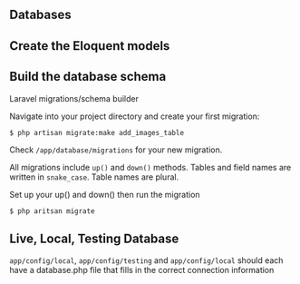 ## Databases

## Create the Eloquent models




## Build the database schema
Laravel migrations/schema builder

Navigate into your project directory and create your first migration:

	$ php artisan migrate:make add_images_table
	
Check `/app/database/migrations` for your new migration.

All migrations include `up()` and `down()` methods.
Tables and field names are written in `snake_case`.
Table names are plural.

Set up your up() and down() then run the migration

	$ php aritsan migrate
	




## Live, Local, Testing Database

`app/config/local`, `app/config/testing` and `app/config/local` should each have a database.php file that fills in the correct connection information
